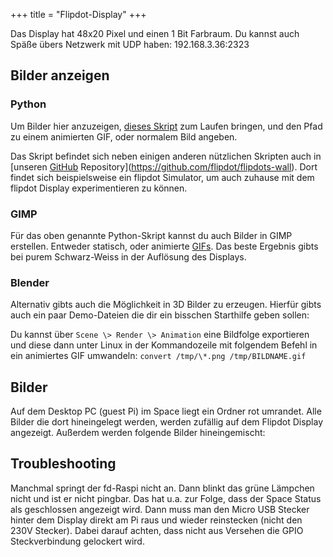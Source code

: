 +++
title = "Flipdot-Display"
+++

Das Display hat 48x20 Pixel und einen 1 Bit Farbraum. Du kannst auch
Späße übers Netzwerk mit UDP haben: 192.168.3.36:2323

## Bilder anzeigen

### Python

Um Bilder hier anzuzeigen, [dieses
Skript](https://gist.github.com/icks/0b5dd6761fa1c27148184abcaff0af9b)
zum Laufen bringen, und den Pfad zu einem animierten GIF, oder normalem
Bild angeben.

Das Skript befindet sich neben einigen anderen nützlichen Skripten auch
in [unseren [GitHub](GitHub)
Repository](https://github.com/flipdot/flipdots-wall). Dort
findet sich beispielsweise ein flipdot Simulator, um auch zuhause mit
dem flipdot Display experimentieren zu können.

### GIMP

Für das oben genannte Python-Skript kannst du auch Bilder in GIMP
erstellen. Entweder statisch, oder animierte [GIFs](GIFs).
Das beste Ergebnis gibts bei purem Schwarz-Weiss in der Auflösung des
Displays.

### Blender

Alternativ gibts auch die Möglichkeit in 3D Bilder zu erzeugen. Hierfür
gibts auch ein paar Demo-Dateien die dir ein bisschen Starthilfe geben
sollen: <!-- <attachment:cube.blend>, <attachment:monkey.blend>, <attachment:monkey2.blend> -->

Du kannst über `Scene \> Render \> Animation` eine Bildfolge
exportieren und diese dann unter Linux in der Kommandozeile mit
folgendem Befehl in ein animiertes GIF umwandeln: `convert /tmp/\*.png
/tmp/BILDNAME.gif`

## Bilder

Auf dem Desktop PC (guest Pi) im Space liegt ein Ordner rot umrandet.
Alle Bilder die dort hineingelegt werden, werden zufällig auf dem
Flipdot Display angezeigt. Außerdem werden folgende Bilder
hineingemischt:

<!--
\|\|[{{attachment:box.gif}}](attachment:box.gif)
\|\|[{{attachment:auto.gif}}](attachment:auto.gif)
\|\|[{{attachment:dickbutt.gif}}](attachment:dickbutt.gif)
\|\|
\|\|[{{attachment:monkey.gif}}](attachment:monkey.gif)
\|\|[{{attachment:black.png}}](attachment:black.png)
\|\|[{{attachment:flipdot.png}}](attachment:flipdot.png)
\|\|
\|\|[{{attachment:monkey2.gif}}](attachment:monkey2.gif)\|\|[{{attachment:link.png}}](attachment:link.png)
\|\|[{{attachment:hase.png}}](attachment:hase.png)
\|\|
-->

## Troubleshooting

Manchmal springt der fd-Raspi nicht an. Dann blinkt das grüne Lämpchen
nicht und ist er nicht pingbar. Das hat u.a. zur Folge, dass der Space
Status als geschlossen angezeigt wird. Dann muss man den Micro USB
Stecker hinter dem Display direkt am Pi raus und wieder reinstecken
(nicht den 230V Stecker). Dabei darauf achten, dass nicht aus Versehen
die GPIO Steckverbindung gelockert wird.
